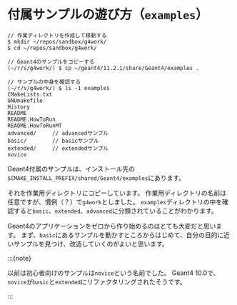 # 付属サンプルの遊び方（``examples``）

```console
// 作業ディレクトリを作成して移動する
$ mkdir ~/repos/sandbox/g4work/
$ cd ~/repos/sandbox/g4work/

// Geant4のサンプルをコピーする
(~/r/s/g4work/) $ cp ~/geant4/11.2.1/share/Geant4/examples .

// サンプルの中身を確認する
(~/r/s/g4work/) $ ls -1 examples
CMakeLists.txt
GNUmakefile
History
README
README.HowToRun
README.HowToRunMT
advanced/     // advancedサンプル
basic/        // basicサンプル
extended/     // extendedサンプル
novice
```

Geant4付属のサンプルは、インストール先の``$CMAKE_INSTALL_PREFIX/shared/Geant4/examples``にあります。

それを作業用ディレクトリにコピーしています。
作業用ディレクトリの名前は任意ですが、慣例（？）で``g4work``としました。
``examples``ディレクトリの中を確認すると``basic``、``extended``、``advanced``に分類されていることがわかります。

Geant4のアプリケーションをゼロから作り始めるのはとても大変だと思います。
まず、``basic``にあるサンプルを動かすところからはじめて、自分の目的に近いサンプルを見つけ、改造していくのがよいと思います。

:::{note}

以前は初心者向けのサンプルは``novice``という名前でした。
Geant4 10.0で、``novice``が``basic``と``extended``にリファクタリングされたそうです。

:::
